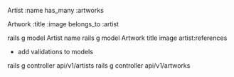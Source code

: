 Artist :name
has_many :artworks

Artwork :title :image
belongs_to :artist


rails g model Artist name
rails g model Artwork title image artist:references

* add validations to models

rails g controller api/v1/artists
rails g controller api/v1/artworks